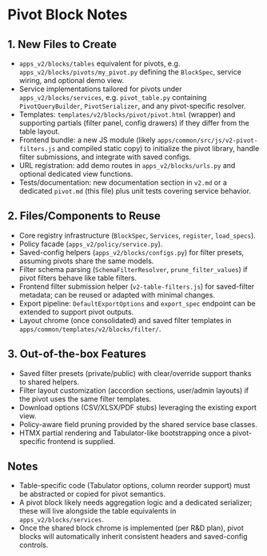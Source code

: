 # Pivot Block Notes

## 1. New Files to Create
- `apps_v2/blocks/tables` equivalent for pivots, e.g. `apps_v2/blocks/pivots/my_pivot.py` defining the `BlockSpec`, service wiring, and optional demo view.
- Service implementations tailored for pivots under `apps_v2/blocks/services`, e.g. `pivot_table.py` containing `PivotQueryBuilder`, `PivotSerializer`, and any pivot-specific resolver.
- Templates: `templates/v2/blocks/pivot/pivot.html` (wrapper) and supporting partials (filter panel, config drawers) if they differ from the table layout.
- Frontend bundle: a new JS module (likely `apps/common/src/js/v2-pivot-filters.js` and compiled static copy) to initialize the pivot library, handle filter submissions, and integrate with saved configs.
- URL registration: add demo routes in `apps_v2/blocks/urls.py` and optional dedicated view functions.
- Tests/documentation: new documentation section in `v2.md` or a dedicated `pivot.md` (this file) plus unit tests covering service behavior.

## 2. Files/Components to Reuse
- Core registry infrastructure (`BlockSpec`, `Services`, `register`, `load_specs`).
- Policy facade (`apps_v2/policy/service.py`).
- Saved-config helpers (`apps_v2/blocks/configs.py`) for filter presets, assuming pivots share the same models.
- Filter schema parsing (`SchemaFilterResolver`, `prune_filter_values`) if pivot filters behave like table filters.
- Frontend filter submission helper (`v2-table-filters.js`) for saved-filter metadata; can be reused or adapted with minimal changes.
- Export pipeline: `DefaultExportOptions` and `export_spec` endpoint can be extended to support pivot outputs.
- Layout chrome (once consolidated) and saved filter templates in `apps/common/templates/v2/blocks/filter/`.

## 3. Out-of-the-box Features
- Saved filter presets (private/public) with clear/override support thanks to shared helpers.
- Filter layout customization (accordion sections, user/admin layouts) if the pivot uses the same filter templates.
- Download options (CSV/XLSX/PDF stubs) leveraging the existing export view.
- Policy-aware field pruning provided by the shared service base classes.
- HTMX partial rendering and Tabulator-like bootstrapping once a pivot-specific frontend is supplied.

## Notes
- Table-specific code (Tabulator options, column reorder support) must be abstracted or copied for pivot semantics.
- A pivot block likely needs aggregation logic and a dedicated serializer; these will live alongside the table equivalents in `apps_v2/blocks/services`.
- Once the shared block chrome is implemented (per R&D plan), pivot blocks will automatically inherit consistent headers and saved-config controls.
